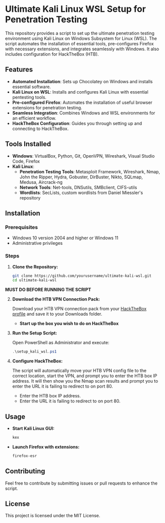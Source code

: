 # Ultimate Kali Linux WSL Setup for Penetration Testing

This repository provides a script to set up the ultimate penetration testing environment using Kali Linux on Windows Subsystem for Linux (WSL). The script automates the installation of essential tools, pre-configures Firefox with necessary extensions, and integrates seamlessly with Windows. It also includes configuration for HackTheBox (HTB).

## Features

- **Automated Installation**: Sets up Chocolatey on Windows and installs essential software.
- **Kali Linux on WSL**: Installs and configures Kali Linux with essential pentesting tools.
- **Pre-configured Firefox**: Automates the installation of useful browser extensions for penetration testing.
- **Seamless Integration**: Combines Windows and WSL environments for an efficient workflow.
- **HackTheBox Configuration**: Guides you through setting up and connecting to HackTheBox.

## Tools Installed

- **Windows**: VirtualBox, Python, Git, OpenVPN, Wireshark, Visual Studio Code, Firefox
- **Kali Linux**: 
  - **Penetration Testing Tools**: Metasploit Framework, Wireshark, Nmap, John the Ripper, Hydra, Gobuster, DirBuster, Nikto, SQLmap, Medusa, Aircrack-ng
  - **Network Tools**: Net-tools, DNSutils, SMBclient, CIFS-utils
  - **Wordlists**: SecLists, custom wordlists from Daniel Miessler's repository

## Installation

### Prerequisites

- Windows 10 version 2004 and higher or Windows 11
- Administrative privileges

### Steps

1. **Clone the Repository:**

    ```sh
    git clone https://github.com/yourusername/ultimate-kali-wsl.git
    cd ultimate-kali-wsl
    ```

**MUST DO BEFORE RUNNING THE SCRIPT**

2. **Download the HTB VPN Connection Pack:**

    Download your HTB VPN connection pack from your [HackTheBox profile](https://www.hackthebox.eu/) and save it to your Downloads folder.

    - **Start up the box you wish to do on HackTheBox**

3. **Run the Setup Script:**

    Open PowerShell as Administrator and execute:

    ```powershell
    .\setup_kali_wsl.ps1
    ```

4. **Configure HackTheBox:**

    The script will automatically move your HTB VPN config file to the correct location, start the VPN, and prompt you to enter the HTB box IP address. It will then show you the Nmap scan results and prompt you to enter the URL it is failing to redirect to on port 80.

    - Enter the HTB box IP address.
    - Enter the URL it is failing to redirect to on port 80.

## Usage

- **Start Kali Linux GUI:**
    ```sh
    kex
    ```

- **Launch Firefox with extensions:**
    ```sh
    firefox-esr
    ```

## Contributing

Feel free to contribute by submitting issues or pull requests to enhance the script.

## License

This project is licensed under the MIT License.
